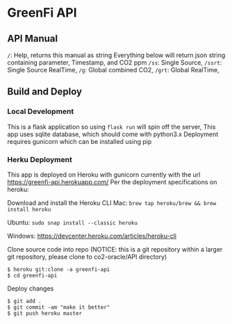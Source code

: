 # GreenFi API 

## API Manual

`/`: Help, returns this manual as string
Everything below will return json string containing parameter, Timestamp, and CO2 ppm
`/ss`: Single Source, 
`/ssrt`: Single Source RealTime, 
`/g`: Global combined CO2, 
`/grt`: Global RealTime, 

## Build and Deploy

### Local Development
This is a flask application so using `flask run` will spin off the server,
This app uses sqlite database, which should come with python3.x
Deployment requires gunicorn which can be installed using pip

### Herku Deployment
This app is deployed on Heroku with gunicorn currently with the url https://greenfi-api.herokuapp.com/
Per the deployment specifications on heroku:

Download and install the Heroku CLI 
Mac: `brew tap heroku/brew && brew install heroku`

Ubuntu: `sudo snap install --classic heroku`

Windows: https://devcenter.heroku.com/articles/heroku-cli

Clone source code into repo (NOTICE: this is a git repository within a larger git repository, please clone to co2-oracle/API directory)
```
$ heroku git:clone -a greenfi-api
$ cd greenfi-api
```

Deploy changes
```
$ git add .
$ git commit -am "make it better"
$ git push heroku master
```
